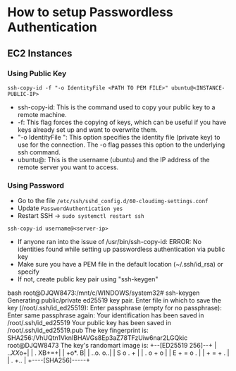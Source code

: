 # How to setup Passwordless Authentication

## EC2 Instances

### Using Public Key

```
ssh-copy-id -f "-o IdentityFile <PATH TO PEM FILE>" ubuntu@<INSTANCE-PUBLIC-IP>
```

- ssh-copy-id: This is the command used to copy your public key to a remote machine.
- -f: This flag forces the copying of keys, which can be useful if you have keys already set up and want to overwrite them.
- "-o IdentityFile <PATH TO PEM FILE>": This option specifies the identity file (private key) to use for the connection. The -o flag passes this option to the underlying ssh command.
- ubuntu@<INSTANCE-IP>: This is the username (ubuntu) and the IP address of the remote server you want to access.

### Using Password 

- Go to the file `/etc/ssh/sshd_config.d/60-cloudimg-settings.conf`
- Update `PasswordAuthentication yes`
- Restart SSH -> `sudo systemctl restart ssh`

```
ssh-copy-id username@<server-ip>
```

- If anyone ran into the issue of /usr/bin/ssh-copy-id: ERROR: No identities found while setting up passwordless authentication via public key
- Make sure you have a PEM file in the default location (~/.ssh/id_rsa) or specify
- If not, create public key pair using "ssh-keygen"

bash
root@DJQW8473:/mnt/c/WINDOWS/system32# ssh-keygen
Generating public/private ed25519 key pair.
Enter file in which to save the key (/root/.ssh/id_ed25519):
Enter passphrase (empty for no passphrase):
Enter same passphrase again:
Your identification has been saved in /root/.ssh/id_ed25519
Your public key has been saved in /root/.ssh/id_ed25519.pub
The key fingerprint is:
SHA256:/VhUQtn1VknIBHAVGs8Ep3aZ78TFzUiw6nar2LGQkic root@DJQW8473
The key's randomart image is:
+--[ED25519 256]--+
|         ..*XX*o+|
|          . XB+=+|
|           +o*. B|
|         ..o. o..|
|        S o .  + |
|       . o +  o  |
|      E + = o  . |
|       + = + .   |
|        . +..    |
+----[SHA256]-----+

